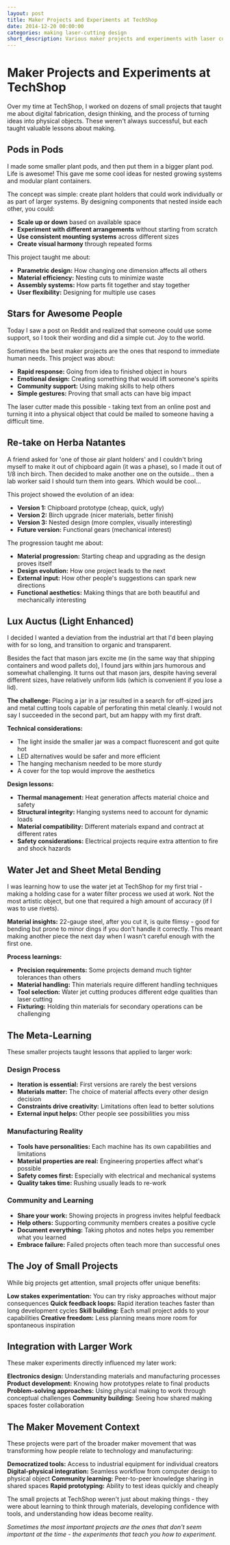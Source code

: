 ```yaml
---
layout: post
title: Maker Projects and Experiments at TechShop
date: 2014-12-20 00:00:00
categories: making laser-cutting design
short_description: Various maker projects and experiments with laser cutting, 3D printing, and design, exploring the intersection of digital tools and physical creation.
---
```


# Maker Projects and Experiments at TechShop

Over my time at TechShop, I worked on dozens of small projects that taught me about digital fabrication, design thinking, and the process of turning ideas into physical objects. These weren't always successful, but each taught valuable lessons about making.

## Pods in Pods

I made some smaller plant pods, and then put them in a bigger plant pod. Life is awesome! This gave me some cool ideas for nested growing systems and modular plant containers.

The concept was simple: create plant holders that could work individually or as part of larger systems. By designing components that nested inside each other, you could:
- **Scale up or down** based on available space
- **Experiment with different arrangements** without starting from scratch
- **Use consistent mounting systems** across different sizes
- **Create visual harmony** through repeated forms

This project taught me about:
- **Parametric design:** How changing one dimension affects all others
- **Material efficiency:** Nesting cuts to minimize waste
- **Assembly systems:** How parts fit together and stay together
- **User flexibility:** Designing for multiple use cases

## Stars for Awesome People

Today I saw a post on Reddit and realized that someone could use some support, so I took their wording and did a simple cut. Joy to the world.

Sometimes the best maker projects are the ones that respond to immediate human needs. This project was about:
- **Rapid response:** Going from idea to finished object in hours
- **Emotional design:** Creating something that would lift someone's spirits
- **Community support:** Using making skills to help others
- **Simple gestures:** Proving that small acts can have big impact

The laser cutter made this possible - taking text from an online post and turning it into a physical object that could be mailed to someone having a difficult time.

## Re-take on Herba Natantes

A friend asked for 'one of those air plant holders' and I couldn't bring myself to make it out of chipboard again (it was a phase), so I made it out of 1/8 inch birch. Then decided to make another one on the outside... then a lab worker said I should turn them into gears. Which would be cool...

This project showed the evolution of an idea:
- **Version 1:** Chipboard prototype (cheap, quick, ugly)
- **Version 2:** Birch upgrade (nicer materials, better finish)
- **Version 3:** Nested design (more complex, visually interesting)
- **Future version:** Functional gears (mechanical interest)

The progression taught me about:
- **Material progression:** Starting cheap and upgrading as the design proves itself
- **Design evolution:** How one project leads to the next
- **External input:** How other people's suggestions can spark new directions
- **Functional aesthetics:** Making things that are both beautiful and mechanically interesting

## Lux Auctus (Light Enhanced)

I decided I wanted a deviation from the industrial art that I'd been playing with for so long, and transition to organic and transparent.

Besides the fact that mason jars excite me (in the same way that shipping containers and wood pallets do), I found jars within jars humorous and somewhat challenging. It turns out that mason jars, despite having several different sizes, have relatively uniform lids (which is convenient if you lose a lid).

**The challenge:** Placing a jar in a jar resulted in a search for off-sized jars and metal cutting tools capable of perforating thin metal cleanly. I would not say I succeeded in the second part, but am happy with my first draft.

**Technical considerations:**
- The light inside the smaller jar was a compact fluorescent and got quite hot
- LED alternatives would be safer and more efficient
- The hanging mechanism needed to be more sturdy
- A cover for the top would improve the aesthetics

**Design lessons:**
- **Thermal management:** Heat generation affects material choice and safety
- **Structural integrity:** Hanging systems need to account for dynamic loads
- **Material compatibility:** Different materials expand and contract at different rates
- **Safety considerations:** Electrical projects require extra attention to fire and shock hazards

## Water Jet and Sheet Metal Bending

I was learning how to use the water jet at TechShop for my first trial - making a holding case for a water filter process we used at work. Not the most artistic object, but one that required a high amount of accuracy (if I was to use rivets).

**Material insights:**
22-gauge steel, after you cut it, is quite flimsy - good for bending but prone to minor dings if you don't handle it correctly. This meant making another piece the next day when I wasn't careful enough with the first one.

**Process learnings:**
- **Precision requirements:** Some projects demand much tighter tolerances than others
- **Material handling:** Thin materials require different handling techniques
- **Tool selection:** Water jet cutting produces different edge qualities than laser cutting
- **Fixturing:** Holding thin materials for secondary operations can be challenging

## The Meta-Learning

These smaller projects taught lessons that applied to larger work:

### Design Process
- **Iteration is essential:** First versions are rarely the best versions
- **Materials matter:** The choice of material affects every other design decision
- **Constraints drive creativity:** Limitations often lead to better solutions
- **External input helps:** Other people see possibilities you miss

### Manufacturing Reality
- **Tools have personalities:** Each machine has its own capabilities and limitations
- **Material properties are real:** Engineering properties affect what's possible
- **Safety comes first:** Especially with electrical and mechanical systems
- **Quality takes time:** Rushing usually leads to re-work

### Community and Learning
- **Share your work:** Showing projects in progress invites helpful feedback
- **Help others:** Supporting community members creates a positive cycle
- **Document everything:** Taking photos and notes helps you remember what you learned
- **Embrace failure:** Failed projects often teach more than successful ones

## The Joy of Small Projects

While big projects get attention, small projects offer unique benefits:

**Low stakes experimentation:** You can try risky approaches without major consequences
**Quick feedback loops:** Rapid iteration teaches faster than long development cycles
**Skill building:** Each small project adds to your capabilities
**Creative freedom:** Less planning means more room for spontaneous inspiration

## Integration with Larger Work

These maker experiments directly influenced my later work:

**Electronics design:** Understanding materials and manufacturing processes
**Product development:** Knowing how prototypes relate to final products
**Problem-solving approaches:** Using physical making to work through conceptual challenges
**Community building:** Seeing how shared making spaces foster collaboration

## The Maker Movement Context

These projects were part of the broader maker movement that was transforming how people relate to technology and manufacturing:

**Democratized tools:** Access to industrial equipment for individual creators
**Digital-physical integration:** Seamless workflow from computer design to physical object
**Community learning:** Peer-to-peer knowledge sharing in shared spaces
**Rapid prototyping:** Ability to test ideas quickly and cheaply

The small projects at TechShop weren't just about making things - they were about learning to think through materials, developing confidence with tools, and understanding how ideas become reality.

*Sometimes the most important projects are the ones that don't seem important at the time - the experiments that teach you how to experiment.*